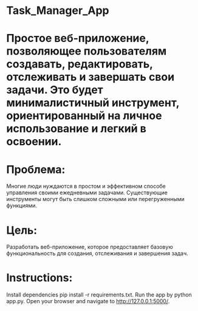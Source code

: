 # Task_Manager_App
# Простое веб-приложение, позволяющее пользователям создавать, редактировать, отслеживать и завершать свои задачи. Это будет минималистичный инструмент, ориентированный на личное использование и легкий в освоении.

# Проблема:
Многие люди нуждаются в простом и эффективном способе управления своими ежедневными задачами. Существующие инструменты могут быть слишком сложными или перегруженными функциями.
# Цель:
Разработать веб-приложение, которое предоставляет базовую функциональность для создания, отслеживания и завершения задач.

# Instructions:
Install dependencies pip install -r requirements.txt.
Run the app by python app.py.
Open your browser and navigate to http://127.0.0.1:5000/.

